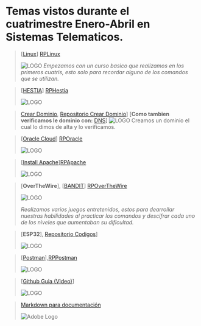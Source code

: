 # **Temas vistos durante el cuatrimestre Enero-Abril en Sistemas Telematicos.**

>[[Linux](https://www.netacad.com)] [RPLinux](https://github.com/dannixpz/RepositorioLinux)
> 
>![LOGO](https://cdn.pixabay.com/photo/2013/07/13/11/43/tux-158547_1280.png)
>*Empezamos con un curso basico que realizamos en los primeros cuatris, esto solo para recordar alguno de los comandos que se utilizan.*
>


>[[HESTIA](https://hestiacp.com/?authuser=0)] [RPHestia](https://github.com/dannixpz/RPHestia)
> 
>![LOGO](https://avatars.githubusercontent.com/u/44101440?v=4)


>[Crear Dominio](https://www.youtube.com/playlist?list=PL-aSvPEYgSGij1bg9HvlLZAJahMNGunX7&authuser=0), [Repositorio Crear Dominio](https://github.com/dannixpz/RPCreacionDominio/tree/main)]
> [**Como tambien verificamos le dominio con:** [DNS](https://www.whatsmydns.net/?authuser=0)]
>![LOGO](https://www.whatsmydns.net/images/logo-og.png)
>Creamos un dominio el cual lo dimos de alta y lo verificamos.


>[[Oracle Cloud](https://signup.oraclecloud.com/?verify_email=eyJhbGciOiJIUzI1NiJ9.eyJjYXB0Y2hhSnd0VG9rZW4iOiIiLCJsYXN0TmFtZSI6IlBpemFubyIsImNvdW50cnkiOiJNWCIsInN1YiI6Im9jaS1zaWdudXAiLCJpc3MiOiJodHRwczpcL1wvc2lnbnVwLm9yYWNsZWNsb3VkLmNvbSIsInNlbGVjdGVkUHJvbW9JZCI6IjIwMzg5ODAiLCJ1c2VyU2Vzc2lvbklkIjoic2lnbnVwX2Q0MmQ2OTEyLTdlZTctNDI3NS04ZjBmLWM1YWRmMTUyY2U1NiIsIm9yYWNsZUVtcGxveWVlIjpmYWxzZSwiZmlyc3ROYW1lIjoiRGFuaWVsIiwicmVmZXJyZXIiOiIiLCJpc09wYXlPdXRhZ2UiOmZhbHNlLCJleHAiOjE3MzYyNzYwODAsImlhdCI6MTczNjI3NDI4MCwiZW1haWwiOiIzMjMwMzAwOTVAdXBqci5lZHUubXgifQ.kVf6uuaz_UP0UrbujUzNaLbUQRiHOVYkFi4hc8EF4Og)] [RPOracle](https://github.com/dannixpz/RPOracleCloud/tree/main)
> 
>![LOGO](https://www.tecnovait.com/wp-content/uploads/2023/11/oracle-servicio-cloud.png)


>[[Install Apache](https://docs.oracle.com/en-us/iaas/developer-tutorials/tutorials/apache-on-ubuntu/01oci-ubuntu-apache-summary.htm?authuser=0)][RPApache](https://github.com/dannixpz/RPApache/tree/main)
> 
>![LOGO](https://miro.medium.com/v2/resize:fit:1100/format:webp/1*qxZTRH7HBpr0KZwHLhcKOQ.png)


>[**OverTheWire**], [[BANDIT](https://overthewire.org/wargames/bandit/?authuser=0)] [RPOverTheWire](https://github.com/dannixpz/RPOverTheWire/tree/main)
> 
>![LOGO](https://miro.medium.com/v2/resize:fit:520/1*qO7TM0hqCq9UjfHghAxyiA.jpeg)
>
>*Realizamos varios juegos entretenidos, estos para dearrollar nuestras habilidades al practicar los comandos y descifrar cada uno de los niveles que aumentaban su dificultad.* 


>[**ESP32**],  [Repositorio Codigos](https://github.com/dannixpz/ESP32Codigos)]
> 
>![LOGO](https://apmelectronica.com/wp-content/uploads/2023/10/nodemcu-esp-32s-kit-785305-1024x1024.webp)


>[[Postman](https://www.postman.com/)],[RPPostman](https://github.com/dannixpz/RPPostman/tree/main)
> 
>![LOGO](https://miro.medium.com/v2/resize:fit:1100/format:webp/1*ap0NRizcKwuX5gfzKqEk6Q.png)


>[[Github Guia (Video)](https://www.youtube.com/watch?v=vlCXdvcgiE0&authuser=0)]
> 
>![LOGO](https://upload.wikimedia.org/wikipedia/commons/thumb/c/c2/GitHub_Invertocat_Logo.svg/270px-GitHub_Invertocat_Logo.svg.png)


>[Markdown para documentación](https://experienceleague.adobe.com/es/docs/contributor/contributor-guide/writing-essentials/markdown?authuser=0)
>
>![Adobe Logo](https://experienceleague.adobe.com/es/docs/contributor/contributor-guide/writing-essentials/media_1d1c88151339386fa11614941e90e65ddbe4dd0bb.png?width=2000&format=webply&optimize=medium)





